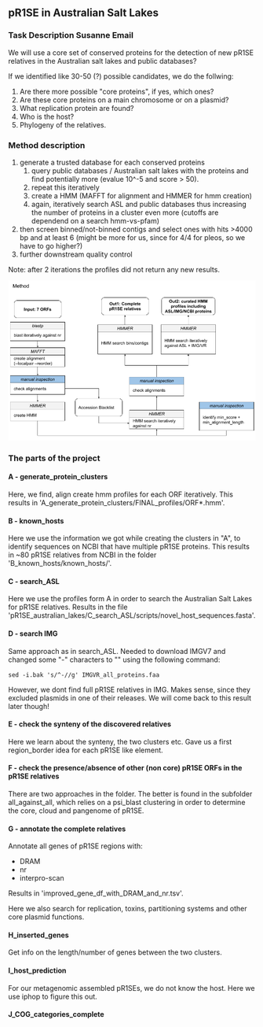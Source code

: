 ## pR1SE in Australian Salt Lakes
### Task Description Susanne Email

We will use a core set of conserved proteins for the detection of new pR1SE relatives in the Australian salt lakes and public databases?

If we identified like 30-50 (?) possible candidates, we do the follwing:
1. Are there more possible "core proteins", if yes, which ones?
2. Are these core proteins on a main chromosome or on a plasmid?
3. What replication protein are found?
4. Who is the host?
5. Phylogeny of the relatives.

### Method description
1. generate a trusted database for each conserved proteins
    1. query public databases / Australian salt lakes with the proteins and find potentially more (evalue 10^-5 and score > 50).
    2. repeat this iteratively
    3. create a HMM (MAFFT for alignment and HMMER for hmm creation)
    4. again, iteratively search ASL and public databases thus increasing the number of proteins in a cluster even more (cutoffs are dependend on a search hmm-vs-pfam)
2. then screen binned/not-binned contigs and select ones with hits >4000 bp and at least 6 (might be more for us, since for 4/4 for pleos, so we have to go higher?)
3. further downstream quality control 

Note: after 2 iterations the profiles did not return any new results.

![image](./pictures/cluster_generation.png)

### The parts of the project
#### A - generate_protein_clusters
Here, we find, align create hmm profiles for each ORF iteratively. 
This results in 'A_generate_protein_clusters/FINAL_profiles/ORF*.hmm'.


#### B - known_hosts
Here we use the information we got while creating the clusters in "A", to identify sequences on NCBI that have multiple pR1SE proteins.
This results in ~80 pR1SE relatives from NCBI in the folder 'B_known_hosts/known_hosts/'.

#### C - search_ASL
Here we use the profiles form A in order to search the Australian Salt Lakes for pR1SE relatives. Results in the file 'pR1SE_australian_lakes/C_search_ASL/scripts/novel_host_sequences.fasta'.


#### D - search IMG
Same approach as in search_ASL. 
Needed to download IMGV7 and changed some "-" characters to "" using the following command:
```
sed -i.bak 's/^-//g' IMGVR_all_proteins.faa
```
However, we dont find full pR1SE relatives in IMG. Makes sense, since they excluded plasmids in one of their releases. 
We will come back to this result later though!


#### E - check the synteny of the discovered relatives
Here we learn about the synteny, the two clusters etc. Gave us a first region_border idea for each pR1SE like element. 


#### F - check the presence/absence of other (non core) pR1SE ORFs in the pR1SE relatives
There are two approaches in the folder. The better is found in the subfolder all_against_all, which relies on a psi_blast clustering in order to determine the core, cloud and pangenome of pR1SE.

#### G - annotate the complete relatives
Annotate all genes of pR1SE regions with:
- DRAM
- nr
- interpro-scan

Results in 'improved_gene_df_with_DRAM_and_nr.tsv'.

Here we also search for replication, toxins, partitioning systems and other core plasmid functions.

#### H_inserted_genes
Get info on the length/number of genes between the two clusters.

#### I_host_prediction
For our metagenomic assembled pR1SEs, we do not know the host. Here we use iphop to figure this out.

#### J_COG_categories_complete




